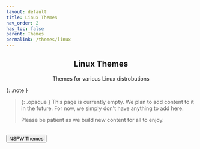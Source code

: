 ```yaml
---
layout: default
title: Linux Themes
nav_order: 2
has_toc: false
parent: Themes
permalink: /themes/linux
---
```


<div class="card">
<div class="container">
<h2 class="text-small" style="text-align:center">Linux Themes</h2>
<p class="text-small" style="text-align:center">Themes for various Linux distrobutions</p>
</div>
</div>

{: .note }
> {: .opaque }
> This page is currently empty. We plan to add content to it in the future. For now, we simply don't have anything to add here.
>
> Please be patient as we build new content for all to enjoy.

<!-- ////////////////////////////////////////////////////////////////////////////////////////////////////////////////////// -->
<br />
<a href="/themes/linux/nsfw">
<button type="button" name="button" class="btn">NSFW Themes</button></a> 
<br />
<!-- ////////////////////////////////////////////////////////////////////////////////////////////////////////////////////// -->